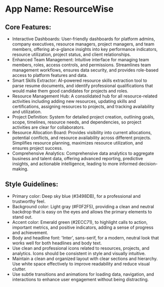 # **App Name**: ResourceWise

## Core Features:

- Interactive Dashboards: User-friendly dashboards for platform admins, company executives, resource managers, project managers, and team members, offering at-a-glance insights into key performance indicators, resource utilization, project status, and client relationships.
- Enhanced Team Management: Intuitive interface for managing team members, roles, access controls, and permissions. Streamlines team management workflows, ensures data security, and provides role-based access to platform features and data.
- Smart Skills Extractor: AI-powered resource skills extraction tool to parse resume documents, and identify professional qualifications that would make them good candidates for projects and roles. 
- Resource Management Hub: A consolidated hub for all resource-related activities including adding new resources, updating skills and certifications, assigning resources to projects, and tracking availability and utilization.
- Project Definition: System for detailed project creation, outlining goals, scope, timelines, resource needs, and dependencies, so project activities are clear for collaborators.
- Resource Allocation Board: Provides visibility into current allocations, potential conflicts, and resource availability across different projects. Simplifies resource planning, maximizes resource utilization, and ensures project success.
- Comprehensive Analytics: Comprehensive data analytics to aggregate business and talent data, offering advanced reporting, predictive insights, and actionable intelligence, leading to more informed decision-making.

## Style Guidelines:

- Primary color: Deep sky blue (#3498DB), for a professional and trustworthy feel.
- Background color: Light gray (#F0F2F5), providing a clean and neutral backdrop that is easy on the eyes and allows the primary elements to stand out.
- Accent color: Emerald green (#2ECC71), to highlight calls to action, important metrics, and positive indicators, adding a sense of progress and achievement.
- Body and headline font: 'Inter', sans-serif, for a modern, neutral look that works well for both headlines and body text.
- Use clean and professional icons related to resources, projects, and analytics. Icons should be consistent in style and visually intuitive.
- Maintain a clean and organized layout with clear sections and hierarchy. Use white space effectively to improve readability and reduce visual clutter.
- Use subtle transitions and animations for loading data, navigation, and interactions to enhance user engagement without being distracting.